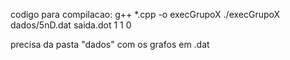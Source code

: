 codigo para compilacao:
g++ *.cpp -o execGrupoX
./execGrupoX dados/5nD.dat saida.dot 1 1 0

precisa da pasta "dados" com os grafos em .dat
